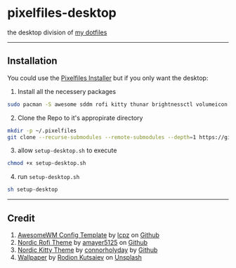 # pixelfiles-desktop

the desktop division of [my dotfiles](https://github.com/mohannadk28/pixelfiles)

---

## Installation

You could use the [Pixelfiles Installer](https://github.com/mohannadk28/pixelfiles) but if you only want the desktop:

1. Install all the necessery packages
```sh
sudo pacman -S awesome sddm rofi kitty thunar brightnessctl volumeicon cbatticon network-manager-applet slock
```

2. Clone the Repo to it's appropirate directory
```sh
mkdir -p ~/.pixelfiles
git clone --recurse-submodules --remote-submodules --depth=1 https://github.com/mohannadk28/pixelfiles-desktop ~/.pixelfiles/pixelfiles-desktop
```

3. allow `setup-desktop.sh` to execute
```sh
chmod +x setup-desktop.sh
```

4. run `setup-desktop.sh`
```sh
sh setup-desktop
```

---

## Credit
1. [AwesomeWM Config Template](https://github.com/lcpz/awesome-copycats) by [lcpz](https://github.com/lcpz) on [Github](https://github.com)
2. [Nordic Rofi Theme](https://github.com/amayer5125/nord-rofi) by [amayer5125](https://github.com/amayer5125/) on [Github](https://github.com)
3. [Nordic Kitty Theme](https://github.com/connorholyday/nord-kitty) by [connorholyday](https://github.com/connorholyday/) by [Github](https://github.com)
4. [Wallpaper](https://unsplash.com/photos/8P-uQaTd8rw) by [Rodion Kutsaiev](https://unsplash.com/@frostroomhead) on [Unsplash](https://unsplash.com)
